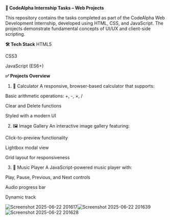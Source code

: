**📌 CodeAlpha Internship Tasks – Web Projects**

This repository contains the tasks completed as part of the CodeAlpha Web Development Internship, developed using HTML, CSS, and JavaScript. The projects demonstrate fundamental concepts of UI/UX and client-side scripting.

**🛠 Tech Stack**
HTML5

CSS3

JavaScript (ES6+)

**✅ Projects Overview**
1. 🧮 Calculator
A responsive, browser-based calculator that supports:                                                                     

Basic arithmetic operations: +, -, ×, /

Clear and Delete functions

Styled with a modern UI

2. 🖼️ Image Gallery
An interactive image gallery featuring:

Click-to-preview functionality

Lightbox modal view

Grid layout for responsiveness

3. 🎵 Music Player
A JavaScript-powered music player with:

Play, Pause, Previous, and Next controls



Audio progress bar

Dynamic track 

![Screenshot 2025-06-22 201617](https://github.com/user-attachments/assets/ad379548-c9d1-4ded-834c-1e1609a3145f)![Screenshot 2025-06-22 201639](https://github.com/user-attachments/assets/e8a0c352-76c7-4263-a837-9388a5e7b2a0)
![Screenshot 2025-06-22 201628](https://github.com/user-attachments/assets/9a9657a2-69be-4524-bec3-1ef76e06f62e)
